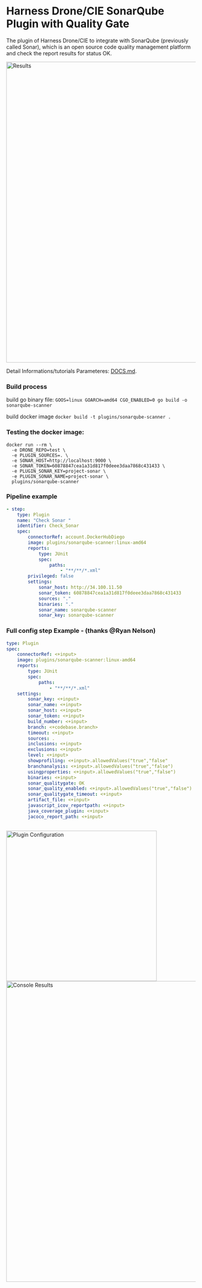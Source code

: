 # Harness Drone/CIE SonarQube Plugin with Quality Gate

The plugin of Harness Drone/CIE to integrate with SonarQube (previously called Sonar), which is an open source code quality management platform and check the report results for status OK.

<img src="https://github.com/drone-plugins/sonarqube-scanner/blob/main/SonarResult.png" alt="Results" width="800"/>


Detail Informations/tutorials Parameteres: [DOCS.md](DOCS.md).


### Build process
build go binary file: 
`GOOS=linux GOARCH=amd64 CGO_ENABLED=0 go build -o sonarqube-scanner`

build docker image
`docker build -t plugins/sonarqube-scanner .`


### Testing the docker image:
```commandline
docker run --rm \
  -e DRONE_REPO=test \
  -e PLUGIN_SOURCES=. \
  -e SONAR_HOST=http://localhost:9000 \
  -e SONAR_TOKEN=60878847cea1a31d817f0deee3daa7868c431433 \
  -e PLUGIN_SONAR_KEY=project-sonar \
  -e PLUGIN_SONAR_NAME=project-sonar \
  plugins/sonarqube-scanner
```

### Pipeline example
```yaml
- step:
    type: Plugin
    name: "Check Sonar "
    identifier: Check_Sonar
    spec:
        connectorRef: account.DockerHubDiego
        image: plugins/sonarqube-scanner:linux-amd64
        reports:
            type: JUnit
            spec:
                paths:
                    - "**/**/*.xml"
        privileged: false
        settings:
            sonar_host: http://34.100.11.50
            sonar_token: 60878847cea1a31d817f0deee3daa7868c431433
            sources: "."
            binaries: "."
            sonar_name: sonarqube-scanner
            sonar_key: sonarqube-scanner
```

### Full config step Example - (thanks @Ryan Nelson)

```yaml
type: Plugin
spec:
    connectorRef: <+input>
    image: plugins/sonarqube-scanner:linux-amd64
    reports:
        type: JUnit
        spec:
            paths:
                - "**/**/*.xml"
    settings:
        sonar_key: <+input>
        sonar_name: <+input>
        sonar_host: <+input>
        sonar_token: <+input>
        build_number: <+input>
        branch: <+codebase.branch>
        timeout: <+input>
        sources: .
        inclusions: <+input>
        exclusions: <+input>
        level: <+input>
        showprofiling: <+input>.allowedValues("true","false"
        branchanalysis: <+input>.allowedValues("true","false")
        usingproperties: <+input>.allowedValues("true","false")
        binaries: <+input>
        sonar_qualitygate: OK
        sonar_quality_enabled: <+input>.allowedValues("true","false")
        sonar_qualitygate_timeout: <+input>
        artifact_file: <+input>
        javascript_icov_reportpath: <+input>
        java_coverage_plugin: <+input>
        jacoco_report_path: <+input>
        
```

<img src="https://github.com/drone-plugins/sonarqube-scanner/blob/main/Sonar-CIE.png" alt="Plugin Configuration" width="400"/>

<img src="https://github.com/drone-plugins/sonarqube-scanner/blob/main/SonarResultConsole.png" alt="Console Results" width="800"/>
